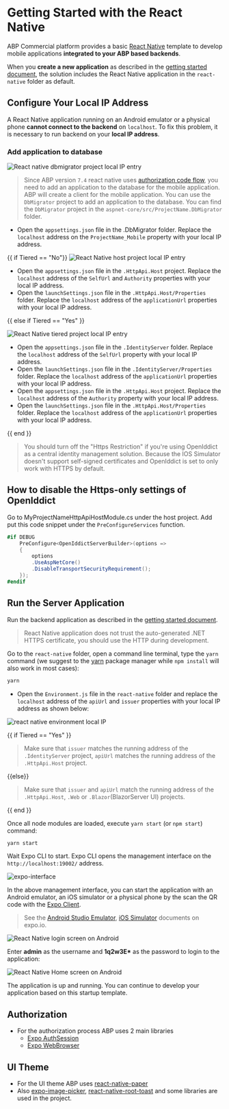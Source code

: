 # Getting Started with the React Native

ABP Commercial platform provides a basic [React Native](https://reactnative.dev/) template to develop mobile applications **integrated to your ABP based backends**.

When you **create a new application** as described in the [getting started document](getting-started.md), the solution includes the React Native application in the `react-native` folder as default.

## Configure Your Local IP Address

A React Native application running on an Android emulator or a physical phone **cannot connect to the backend** on `localhost`. To fix this problem, it is necessary to run backend on your **local IP address**.

### Add application to database

![React native dbmigrator project local IP entry](images/rn-migrator-local-ip.png)

> Since ABP version `7.4` react native uses [authorization code flow](https://datatracker.ietf.org/doc/html/rfc8252), you need to add an application to the database for the mobile application. ABP will create a client for the mobile application. You can use the `DbMigrator` project to add an application to the database. You can find the `DbMigrator` project in the `aspnet-core/src/ProjectName.DbMigrator` folder.

- Open the `appsettings.json` file in the .DbMigrator folder. Replace the `localhost` address on the `ProjectName_Mobile` property with your local IP address.

{{ if Tiered == "No"}}
![React Native host project local IP entry](images/rn-host-local-ip.png)

- Open the `appsettings.json` file in the `.HttpApi.Host` project. Replace the `localhost` address of the `SelfUrl` and `Authority` properties with your local IP address.
- Open the `launchSettings.json` file in the `.HttpApi.Host/Properties` folder. Replace the `localhost` address of the `applicationUrl` properties with your local IP address.

{{ else if Tiered == "Yes" }}

![React Native tiered project local IP entry](images/rn-tiered-local-ip.png)

- Open the `appsettings.json` file in the `.IdentityServer` folder. Replace the `localhost` address of the `SelfUrl` property with your local IP address.
- Open the `launchSettings.json` file in the `.IdentityServer/Properties` folder. Replace the `localhost` address of the `applicationUrl` properties with your local IP address.
- Open the `appsettings.json` file in the `.HttpApi.Host` project. Replace the `localhost` address of the `Authority` property with your local IP address.
- Open the `launchSettings.json` file in the `.HttpApi.Host/Properties` folder. Replace the `localhost` address of the `applicationUrl` properties with your local IP address.

{{ end }}

> You should turn off the "Https Restriction" if you're using OpenIddict as a central identity management solution. Because the IOS Simulator doesn't support self-signed certificates and OpenIddict is set to only work with HTTPS by default.

## How to disable the Https-only settings of OpenIddict

Go to MyProjectNameHttpApiHostModule.cs under the host project. Add put this code snippet under the `PreConfigureServices` function.

```csharp
#if DEBUG
    PreConfigure<OpenIddictServerBuilder>(options =>
    {
        options
        .UseAspNetCore()
        .DisableTransportSecurityRequirement();
    });
#endif
```

## Run the Server Application

Run the backend application as described in the [getting started document](getting-started.md).

> React Native application does not trust the auto-generated .NET HTTPS certificate, you should use the HTTP during development.

Go to the `react-native` folder, open a command line terminal, type the `yarn` command (we suggest to the [yarn](https://yarnpkg.com/) package manager while `npm install` will also work in most cases):

```bash
yarn
```

- Open the `Environment.js` file in the `react-native` folder and replace the `localhost` address of the `apiUrl` and `issuer` properties with your local IP address as shown below:

![react native environment local IP](images/rn-environment-local-ip.png)

{{ if Tiered == "Yes" }}

> Make sure that `issuer` matches the running address of the `.IdentityServer` project, `apiUrl` matches the running address of the `.HttpApi.Host` project.

{{else}}

> Make sure that `issuer` and `apiUrl` match the running address of the `.HttpApi.Host`, `.Web` or `.Blazor`(BlazorServer UI) projects.

{{ end }}

Once all node modules are loaded, execute `yarn start` (or `npm start`) command:

```bash
yarn start
```

Wait Expo CLI to start. Expo CLI opens the management interface on the `http://localhost:19002/` address.

![expo-interface](images/expo-interface.png)

In the above management interface, you can start the application with an Android emulator, an iOS simulator or a physical phone by the scan the QR code with the [Expo Client](https://expo.io/tools#client).

> See the [Android Studio Emulator](https://docs.expo.io/workflow/android-studio-emulator), [iOS Simulator](https://docs.expo.io/workflow/ios-simulator) documents on expo.io.

![React Native login screen on Android](images/rn-login-android.png)

Enter **admin** as the username and **1q2w3E\*** as the password to login to the application:

![React Native Home screen on Android](images/rn-home-android.png)

The application is up and running. You can continue to develop your application based on this startup template.

## Authorization

- For the authorization process ABP uses 2 main libraries
  - [Expo AuthSession](https://docs.expo.dev/versions/latest/sdk/auth-session/)
  - [Expo WebBrowser](https://docs.expo.dev/versions/latest/sdk/webbrowser/)

## UI Theme

- For the UI theme ABP uses [react-native-paper](https://callstack.github.io/react-native-paper/)
- Also [expo-image-picker](https://docs.expo.dev/versions/latest/sdk/imagepicker/), [react-native-root-toast](https://github.com/magicismight/react-native-root-toast) and some libraries are used in the project.
